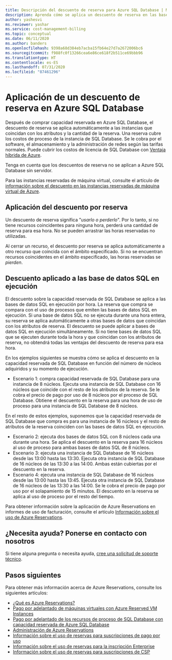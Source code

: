 ```yaml
---
title: Descripción del descuento de reserva para Azure SQL Database | Microsoft Docs
description: Aprenda cómo se aplica un descuento de reserva en las bases de datos de Azure SQL Database en ejecución. El descuento se aplica a dichas bases de datos cada hora.
author: yashesvi
ms.reviewer: yashar
ms.service: cost-management-billing
ms.topic: conceptual
ms.date: 06/11/2020
ms.author: banders
ms.openlocfilehash: 9398a68d384eb7acba15fb64e27d7a2672006bc6
ms.sourcegitcommit: f988fc0f13266cea6e86ce618f2b511ce69bbb96
ms.translationtype: HT
ms.contentlocale: es-ES
ms.lasthandoff: 07/31/2020
ms.locfileid: "87461296"
---
```

# <a name="how-a-reservation-discount-is-applied-to-azure-sql-database"></a>Aplicación de un descuento de reserva en Azure SQL Database

Después de comprar capacidad reservada en Azure SQL Database, el descuento de reserva se aplica automáticamente a las instancias que coincidan con los atributos y la cantidad de la reserva. Una reserva cubre los costos de proceso de la instancia de SQL Database. Se le cobra por el software, el almacenamiento y la administración de redes según las tarifas normales. Puede cubrir los costos de licencia de SQL Database con [Ventaja híbrida de Azure](https://azure.microsoft.com/pricing/hybrid-benefit/).

Tenga en cuenta que los descuentos de reserva no se aplican a Azure SQL Database sin servidor.

Para las instancias reservadas de máquina virtual, consulte el artículo de [información sobre el descuento en las instancias reservadas de máquina virtual de Azure](../manage/understand-vm-reservation-charges.md).

## <a name="how-reservation-discount-is-applied"></a>Aplicación del descuento por reserva

Un descuento de reserva significa "*usarlo o perderlo*". Por lo tanto, si no tiene recursos coincidentes para ninguna hora, perderá una cantidad de reserva para esa hora. No se pueden arrastrar las horas reservadas no utilizadas.

Al cerrar un recurso, el descuento por reserva se aplica automáticamente a otro recurso que coincida con el ámbito especificado. Si no se encuentran recursos coincidentes en el ámbito especificado, las horas reservadas se *pierden*.

## <a name="discount-applied-to-running-sql-databases"></a>Descuento aplicado a las base de datos SQL en ejecución

 El descuento sobre la capacidad reservada de SQL Database se aplica a las bases de datos SQL en ejecución por hora. La reserva que compra se compara con el uso de procesos que emiten las bases de datos SQL en ejecución. Si una base de datos SQL no se ejecuta durante una hora entera, su reserva se aplica automáticamente a otras bases de datos que coincidan con los atributos de reserva. El descuento se puede aplicar a bases de datos SQL en ejecución simultáneamente. Si no tiene bases de datos SQL que se ejecuten durante toda la hora y que coincidan con los atributos de reserva, no obtendrá todas las ventajas del descuento de reserva para esa hora.

En los ejemplos siguientes se muestra cómo se aplica el descuento en la capacidad reservada de SQL Database en función del número de núcleos adquiridos y su momento de ejecución.

- Escenario 1: compra capacidad reservada de SQL Database para una instancia de 8 núcleos. Ejecuta una instancia de SQL Database con 16 núcleos que coincide con el resto de los atributos de la reserva. Se le cobra el precio de pago por uso de 8 núcleos por el proceso de SQL Database. Obtiene el descuento en la reserva para una hora de uso de proceso para una instancia de SQL Database de 8 núcleos.

En el resto de estos ejemplos, suponemos que la capacidad reservada de SQL Database que compra es para una instancia de 16 núcleos y el resto de atributos de la reserva coinciden con las bases de datos SQL en ejecución.

- Escenario 2: ejecuta dos bases de datos SQL con 8 núcleos cada una durante una hora. Se aplica el descuento en la reserva para 16 núcleos al uso de proceso para ambas bases de datos SQL de 8 núcleos.
- Escenario 3: ejecuta una instancia de SQL Database de 16 núcleos desde las 13:00 hasta las 13:30. Ejecuta otra instancia de SQL Database de 16 núcleos de las 13:30 a las 14:00. Ambas están cubiertas por el descuento en la reserva.
- Escenario 4: ejecuta una instancia de SQL Database de 16 núcleos desde las 13:00 hasta las 13:45. Ejecuta otra instancia de SQL Database de 16 núcleos de las 13:30 a las 14:00. Se le cobra el precio de pago por uso por el solapamiento de 15 minutos. El descuento en la reserva se aplica al uso de proceso por el resto del tiempo.

Para obtener información sobre la aplicación de Azure Reservations en informes de uso de facturación, consulte el artículo [Información sobre el uso de Azure Reservations](understand-reserved-instance-usage-ea.md).

## <a name="need-help-contact-us"></a>¿Necesita ayuda? Ponerse en contacto con nosotros

Si tiene alguna pregunta o necesita ayuda, [cree una solicitud de soporte técnico](https://go.microsoft.com/fwlink/?linkid=2083458).

## <a name="next-steps"></a>Pasos siguientes

Para obtener más información acerca de Azure Reservations, consulte los siguientes artículos:

- [¿Qué es Azure Reservations?](save-compute-costs-reservations.md)
- [Pago por adelantado de máquinas virtuales con Azure Reserved VM Instances](../../virtual-machines/windows/prepay-reserved-vm-instances.md)
- [Pago por adelantado de los recursos de proceso de SQL Database con capacidad reservada de Azure SQL Database](../../azure-sql/database/reserved-capacity-overview.md)
- [Administración de Azure Reservations](manage-reserved-vm-instance.md)
- [Información sobre el uso de reservas para suscripciones de pago por uso](understand-reserved-instance-usage.md)
- [Información sobre el uso de reservas para la inscripción Enterprise](understand-reserved-instance-usage-ea.md)
- [Información sobre el uso de reservas para suscripciones de CSP](/partner-center/azure-reservations)
